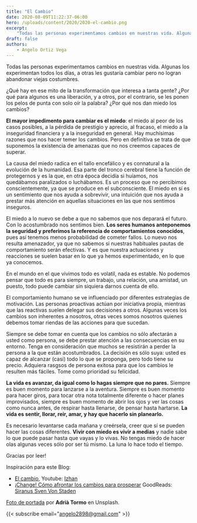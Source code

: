 ```yaml
---
title: "El Cambio"
date: 2020-08-09T11:22:37-06:00
hero: /uploads/content/2020/2020-el-cambio.png
excerpt:  
    "Todas las personas experimentamos cambios en nuestras vida. Algunas los experimentan todos los días, a otras les gustaría cambiar pero no logran abandonar viejas costumbres. ¿Qué hay en ese mito de la transformación que interesa a tanta gente? ¿Por qué para algunos es una liberación, y a otros, por el contrario, se les ponen los pelos de punta con solo oír la palabra?"
draft: false
authors:
    - Angelo Ortiz Vega
---
```


Todas las personas experimentamos cambios en nuestras vida. Algunas los experimentan todos los días, a otras les gustaría cambiar pero no logran abandonar viejas costumbres.

¿Qué hay en ese mito de la transformación que interesa a tanta gente? ¿Por qué para algunos es una liberación, y a otros, por el contrario, se les ponen los pelos de punta con solo oír la palabra? ¿Por qué nos dan miedo los cambios?

**El mayor impedimento para cambiar es el miedo**: el miedo al peor de los casos posibles, a la pérdida de prestigio y aprecio, al fracaso, el miedo a la inseguridad financiera y a la inseguridad en general. Hay muchísimas razones que nos hacer temer los cambios. Pero en definitiva se trata de que suponemos la existencia de amenazas que no nos creemos capaces de superar.

La causa del miedo radica en el tallo encefálico y es connatural a la evolución de la humanidad. Esa parte del tronco cerebral tiene la función de protegernos y es la que, en otra época decidía si huíamos, nos quedábamos paralizados o luchábamos. Es un proceso que no percibimos conscientemente, ya que se produce en el subconsciente. El miedo en sí es un sentimiento que nos ayuda a sobrevivir, una intuición que nos ayuda a prestar más atención en aquellas situaciones en las que nos sentimos inseguros.

El miedo a lo nuevo se debe a que no sabemos que nos deparará el futuro. Con lo acostumbrado nos sentimos bien. **Los seres humanos anteponemos la seguridad y preferimos la referencia de comportamientos conocidos**, pues así tenemos menos probabilidad de cometer fallos. Lo nuevo nos resulta amenazador, ya que no sabemos si nuestras habituales pautas de comportamiento serán efectivas. Y es que nuestra actuaciones y reacciones se suelen basar en lo que ya hemos experimentado, en lo que ya conocemos.

En el mundo en el que vivimos todo es volatil, nada es estable. No podemos pensar que todo es para siempre, un trabajo, una relación, una amistad, un puesto, todo puede cambiar sin siquiera darnos cuenta de ello. 

El comportamiento humano se ve influenciado por diferentes estrategias de motivación. Las personas proactivas actúan por iniciativa propia, mientras que las reactivas suelen delegar sus decisiones a otros. Algunas veces los cambios son inherentes a nosotros, otras veces somos nosotros quienes debemos tomar riendas de las acciones para que sucedan. 

Siempre se debe tomar en cuenta que los cambios no sólo afectarán a usted como persona, se debe prestar atención a las consecuencias en su entorno. Tenga en consideración que muchos se resistirán a perder la persona a la que están acostumbrados. La decisión es sólo suya: usted es capaz de alcanzar (casi) todo lo que se proponga, pero todo tiene su precio. Adquiera rasgsos de persona exitosa para que los cambios le resulten más fáciles. Tome como prioridad su felicidad.

**La vida es avanzar, da igual como lo hagas siempre que no pares.** Siempre es buen momento para lanzarse a la aventura. Siempre es buen momento para hacer giros, para tocar otra nota totalmente diferente o hacer planes improvisados, siempre es buen momento de abrir los ojos y ver las cosas como nunca antes, de respirar hasta llenarse, de pensar hasta hartarse. **La vida es sentir, llorar, reir, amar, y hay que hacerlo sin planearlo.**

Es necesario levantarse cada mañana y creérsela, creer que sí se pueden hacer las cosas diferentes. **Vivir con miedo es vivir a medias** y nadie sabe lo que puede pasar hasta que vayas y lo vivas. No tengas miedo de hacer olas algunas veces sólo por ser tú mismo. La luna lo hace todo el tiempo.


Gracias por leer!


Inspiración para este Blog:

 - [El cambio,](https://youtu.be/HPnZUjQ3Udg) Youtube: [Izhan](https://www.youtube.com/channel/UCy-XBV1R3pmK5uxyn6WAtHA)
 - [¡Change! Cómo afrontar los cambios para prosperar](https://www.goodreads.com/book/show/18750430-change-c-mo-afrontar-los-cambios-para-prosperar) GoodReads: [Siranus Sven Von Staden](https://www.goodreads.com/author/show/6921555.Siranus_Sven_Von_Staden)


[Foto de portada](https://unsplash.com/photos/YEWvMidcKkg) por **Adrià Tormo** en Unsplash.


{{< subscribe email="angelo2898@gmail.com" >}}